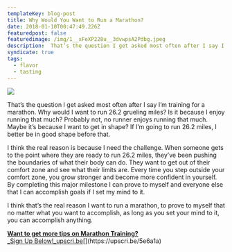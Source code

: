 ```yaml
---
templateKey: blog-post
title: Why Would You Want to Run a Marathon?
date: 2018-01-10T00:47:49.226Z
featuredpost: false
featuredimage: /img/1__xFeXP228u__3dvwpsA2Pdbg.jpeg
description:  That’s the question I get asked most often after I say I’m training for a marathon.
syndicate: true
tags:
  - flavor
  - tasting
---
```


![](img/1__xFeXP228u__3dvwpsA2Pdbg.jpeg)

That’s the question I get asked most often after I say I’m training for a marathon. Why would I want to run 26.2 grueling miles? Is it because I enjoy running that much? Probably not, no runner enjoys running that much. Maybe it’s because I want to get in shape? If I’m going to run 26.2 miles, I better be in good shape before that.

I think the real reason is because I need the challenge. When someone gets to the point where they are ready to run 26.2 miles, they’ve been pushing the boundaries of what their body can do. They want to get out of their comfort zone and see what their limits are. Every time you step outside your comfort zone, you grow stronger and become more confident in yourself. By completing this major milestone I can prove to myself and everyone else that I can accomplish goals if I set my mind to it.

I think that’s the real reason I want to run a marathon, to prove to myself that no matter what you want to accomplish, as long as you set your mind to it, you can accomplish anything.

[**Want to get more tips on Marathon Training?**  
_Sign Up Below!_upscri.be](https://upscri.be/5e6a1a "https://upscri.be/5e6a1a")[](https://upscri.be/5e6a1a)